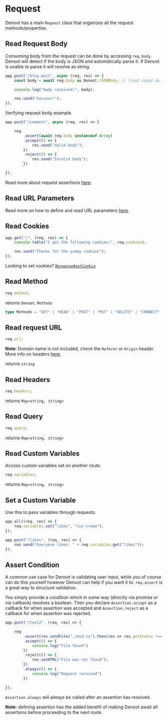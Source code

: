 # Request

Denoot has a main `Request` class that organizes all the request methods/properties.

## Read Request Body

Consuming body from the request can be done by accessing `req.body`. Denoot will detect if the body is JSON and automatically parse it. If Denoot is unable to parse it will resolve as string.
```ts
app.post("/blog-post", async (req, res) => {
    const body = await req.body as Denoot.JSONBody; // trust input as json

    console.log("body received:", body);

    res.send("Success!");
});
```
Verifying request body example.
```ts
app.post("/comment", async (req, res) => {

    req
        .assert(await req.body instanceof Array)
        .accept(() => {
            res.send("Valid body");
        })
        .reject(() => {
            res.send("Invalid body");
        })

});
```

Read more about request assertions [here](#assert-condition).
## Read URL Parameters

Read more on how to define and read URL parameters [here](https://denoot.dev/url-parameters).

## Read Cookies
```ts
app.get("/", (req, res) => {
    console.table("I got the following cookies:", req.cookies);

    res.send("Thanks for the yummy cookies");
});
```

Looking to set cookies? [`Response#setCookie`](https://denoot.dev/response#set-cookie)

## Read Method

```ts
req.method;
```

returns `Denoot.Methods`

```ts
type Methods = "GET" | "HEAD" | "POST" | "PUT" | "DELETE" | "CONNECT" | "OPTIONS" | "TRACE" | "PATCH";
```

## Read request URL

```ts
req.url;
```

**Note**: Domain name is not included, check the `Referer` or `Origin` header. More info on headers [here](#read-headers).

returns `string`

## Read Headers

```ts
req.headers;
```

returns `Map<string, string>`

## Read Query

```ts
req.query;
```

returns `Map<string, string>`

## Read Custom Variables
Access custom variables set on another route.
```ts
req.variables;
```

returns `Map<string, string>`

## Set a Custom Variable
Use this to pass variables through requests.

```ts
app.all((req, res) => {
    req.variables.set("likes", "ice cream");
});

app.post("/likes", (req, res) => {
    res.send("Everyone likes: " + req.variables.get("likes"));
});
```

## Assert Condition
A common use case for Denoot is validating user input, while you of course can do this yourself however Denoot can help if you want it to. `req.assert` is a great way to structure validation.

You simply provide a condition which in some way (directly via promise or via callback) resolves a boolean. Then you declare `Assertion.accept` as a callback for when assertion was accepted and `Assertion.reject` as a callback for when assertion was rejected.
```ts
app.post("/test2", (req, res) => {

    req
        .assert(res.sendFile("./mod.ts").then(res => res.getStatus !== 404))
        .accept(() => {
            console.log("File found")
        })
        .reject(() => {
            res.setHTML("File was not found");
        })
        .always(() => {
            console.log("Request received")
        })

});
```
`Assertion.always` will always be called after an assertion has resolved.

**Note:** defining assertion has the added benefit of making Denoot await all assertions before proceeding to the next route.
